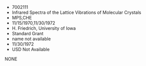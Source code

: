 * 7002111
* Infrared Spectra of the Lattice Vibrations of Molecular     Crystals
* MPS,CHE
* 11/15/1970,11/30/1972
* H. Friedrich, University of Iowa
* Standard Grant
*   name not available
* 11/30/1972
* USD Not Available

NONE